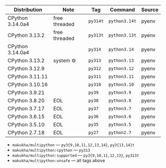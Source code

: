 | Distribution     | Note          | Tag      | Command       | Source |
|------------------|---------------|----------|---------------|--------|
| CPython 3.14.0a4 | free threaded | `py314t` | `python3.14t` | pyenv  |
| CPython 3.13.2   | free threaded | `py313t` | `python3.13t` | pyenv  |
| CPython 3.14.0a4 |               | `py314`  | `python3.14`  | pyenv  |
| CPython 3.13.2   | system ⚙️     | `py313`  | `python3.13`  | pyenv  |
| CPython 3.12.9   |               | `py312`  | `python3.12`  | pyenv  |
| CPython 3.11.11  |               | `py311`  | `python3.11`  | pyenv  |
| CPython 3.10.16  |               | `py310`  | `python3.10`  | pyenv  |
| CPython 3.9.21   |               | `py39`   | `python3.9`   | pyenv  |
| CPython 3.8.20   | EOL           | `py38`   | `python3.8`   | pyenv  |
| CPython 3.7.17   | EOL           | `py37`   | `python3.7`   | pyenv  |
| CPython 3.6.15   | EOL           | `py36`   | `python3.6`   | pyenv  |
| CPython 3.5.10   | EOL           | `py35`   | `python3.5`   | pyenv  |
| CPython 2.7.18   | EOL           | `py27`   | `python2.7`   | pyenv  |

* `makukha/multipython` — `py3{9,10,11,12,13,14}`, `py3{13,14}t`
* `makukha/multipython:cpython` — `py313`
* `makukha/multipython:supported` — `py3{9,10,11,12,13}`, `py313t`
* `makukha/multipython:unsafe` — all tags above
